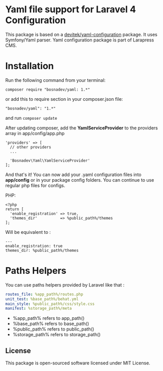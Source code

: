 Yaml file support for Laravel 4 Configuration
====

This package is based on a [devitek/yaml-configuration](https://github.com/Devitek/laravel-yaml-configuration/) package. It uses Symfony/Yaml parser.
Yaml configuration package is part of Larapress CMS.

Installation
====

Run the following command from your terminal:

```
composer require "bosnadev/yaml: 1.*"
```

or add this to require section in your composer.json file:

```
"bosnadev/yaml": "1.*"
```

and run ```composer update```

After updating composer, add the **YamlServiceProvider** to the providers array in app/config/app.php

```
'providers' => [
  // other providers
  ...
  
  'Bosnadev\Yaml\YamlServiceProvider'
];
```

And that's it! You can now add your .yaml configuration files into **app/config** or in your package config folders. 
You can continue to use regular php files for configs.

PHP:

```
<?php
return [
  'enable_registration' => true,
  'themes_dir'          => %public_path%/themes
];
```

Will be equivalent to :

```
---
enable_registration: true
themes_dir: %public_path%/themes
```

Paths Helpers
====

You can use paths helpers provided by Laravel like that :

```yaml
routes_file: %app_path%/routes.php
unit_test: %base_path%/behat.yml
main_style: %public_path%/css/style.css
manifest: %storage_path%/meta
```

* %app\_path% refers to app\_path()
* %base\_path% refers to base\_path()
* %public\_path% refers to public\_path()
* %storage\_path% refers to storage\_path()

License
--------

This package is open-sourced software licensed under MIT License.